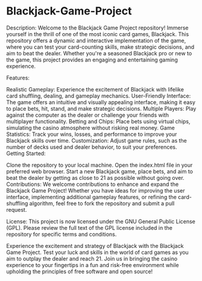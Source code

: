 # Blackjack-Game-Project
Description: Welcome to the Blackjack Game Project repository! Immerse yourself in the thrill of one of the most iconic card games, Blackjack. This repository offers a dynamic and interactive implementation of the game, where you can test your card-counting skills, make strategic decisions, and aim to beat the dealer. Whether you're a seasoned Blackjack pro or new to the game, this project provides an engaging and entertaining gaming experience.

Features:

Realistic Gameplay: Experience the excitement of Blackjack with lifelike card shuffling, dealing, and gameplay mechanics.
User-Friendly Interface: The game offers an intuitive and visually appealing interface, making it easy to place bets, hit, stand, and make strategic decisions.
Multiple Players: Play against the computer as the dealer or challenge your friends with multiplayer functionality.
Betting and Chips: Place bets using virtual chips, simulating the casino atmosphere without risking real money.
Game Statistics: Track your wins, losses, and performance to improve your Blackjack skills over time.
Customization: Adjust game rules, such as the number of decks used and dealer behavior, to suit your preferences.
Getting Started:

Clone the repository to your local machine.
Open the index.html file in your preferred web browser.
Start a new Blackjack game, place bets, and aim to beat the dealer by getting as close to 21 as possible without going over.
Contributions:
We welcome contributions to enhance and expand the Blackjack Game Project! Whether you have ideas for improving the user interface, implementing additional gameplay features, or refining the card-shuffling algorithm, feel free to fork the repository and submit a pull request.

License:
This project is now licensed under the GNU General Public License (GPL). Please review the full text of the GPL license included in the repository for specific terms and conditions.

Experience the excitement and strategy of Blackjack with the Blackjack Game Project. Test your luck and skills in the world of card games as you aim to outplay the dealer and reach 21. Join us in bringing the casino experience to your fingertips in a fun and risk-free environment while upholding the principles of free software and open source!

